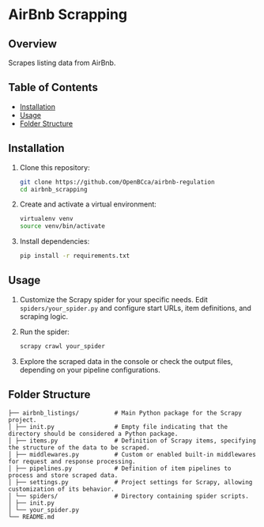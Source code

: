 # AirBnb Scrapping

## Overview

Scrapes listing data from AirBnb.

## Table of Contents

- [Installation](#installation)
- [Usage](#usage)
- [Folder Structure](#folder-structure)


## Installation

1. Clone this repository:

    ```bash
    git clone https://github.com/OpenBCca/airbnb-regulation
    cd airbnb_scrapping
    ```

2. Create and activate a virtual environment:

    ```bash
    virtualenv venv
    source venv/bin/activate
    ```

3. Install dependencies:

    ```bash
    pip install -r requirements.txt
    ```

## Usage

1. Customize the Scrapy spider for your specific needs. Edit `spiders/your_spider.py` and configure start URLs, item
   definitions, and scraping logic.

2. Run the spider:

    ```bash
    scrapy crawl your_spider
    ```

3. Explore the scraped data in the console or check the output files, depending on your pipeline configurations.

## Folder Structure
```
├── airbnb_listings/          # Main Python package for the Scrapy project.
│ ├── init.py                 # Empty file indicating that the directory should be considered a Python package.
│ ├── items.py                # Definition of Scrapy items, specifying the structure of the data to be scraped.
│ ├── middlewares.py          # Custom or enabled built-in middlewares for request and response processing.
│ ├── pipelines.py            # Definition of item pipelines to process and store scraped data.
│ ├── settings.py             # Project settings for Scrapy, allowing customization of its behavior.
│ └── spiders/                # Directory containing spider scripts.
│ ├── init.py                 
│ └── your_spider.py
└── README.md
```

